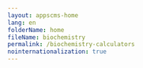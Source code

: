 ```yaml
---
layout: appscms-home
lang: en
folderName: home
fileName: biochemistry
permalink: /biochemistry-calculators
nointernationalization: true
---
```

